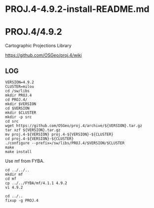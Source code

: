 # PROJ.4-4.9.2-install-README.md

PROJ.4/4.9.2
============

Cartographic Projections Library

<https://github.com/OSGeo/proj.4/wiki>


LOG
---

    VERSION=4.9.2
    CLUSTER=milou
    cd /sw/libs
    mkdir PROJ.4
    cd PROJ.4/
    mkdir $VERSION
    cd $VERSION
    mkdir $CLUSTER
    mkdir -p src
    cd src
    wget https://github.com/OSGeo/proj.4/archive/${VERSION}.tar.gz
    tar xzf ${VERSION}.tar.gz
    mv proj.4-${VERSION} proj.4-${VERSION}-${CLUSTER}
    cd proj.4-${VERSION}-${CLUSTER}
    ./configure --prefix=/sw/libs/PROJ.4/$VERSION/$CLUSTER
    make
    make install

Use mf from FYBA.

    cd ../../..
    mkdir mf
    cd mf
    cp ../../FYBA/mf/4.1.1 4.9.2
    vi 4.9.2 

    cd ../..
    fixup -g PROJ.4

